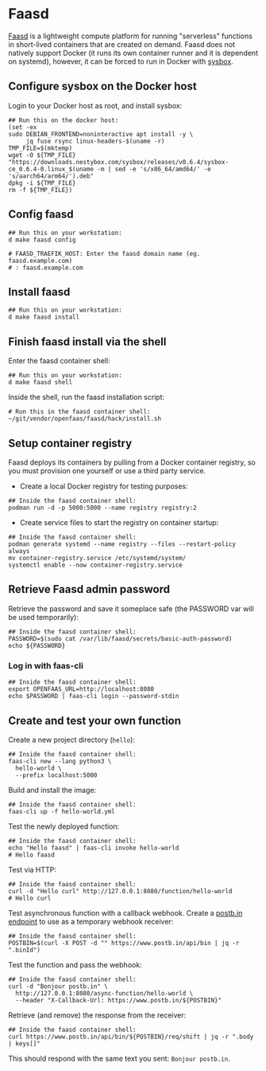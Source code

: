 # Faasd

[Faasd](https://github.com/openfaas/faasd) is a lightweight compute
platform for running "serverless" functions in short-lived containers
that are created on demand. Faasd does not natively support Docker (it
runs its own container runner and it is dependent on systemd),
however, it can be forced to run in Docker with
[sysbox](https://github.com/nestybox/sysbox#readme).

## Configure sysbox on the Docker host

Login to your Docker host as root, and install sysbox:

```
## Run this on the docker host:
(set -ex
sudo DEBIAN_FRONTEND=noninteractive apt install -y \
     jq fuse rsync linux-headers-$(uname -r)
TMP_FILE=$(mktemp)
wget -O ${TMP_FILE} "https://downloads.nestybox.com/sysbox/releases/v0.6.4/sysbox-ce_0.6.4-0.linux_$(uname -m | sed -e 's/x86_64/amd64/' -e 's/aarch64/arm64/').deb"
dpkg -i ${TMP_FILE}
rm -f ${TMP_FILE})
```

## Config faasd

```
## Run this on your workstation:
d make faasd config
```

```stdout
# FAASD_TRAEFIK_HOST: Enter the faasd domain name (eg. faasd.example.com)
# : faasd.example.com
```

## Install faasd

```
## Run this on your workstation:
d make faasd install
```

## Finish faasd install via the shell

Enter the faasd container shell:

```
## Run this on your workstation:
d make faasd shell
```

Inside the shell, run the faasd installation script:

```
# Run this in the faasd container shell:
~/git/vendor/openfaas/faasd/hack/install.sh 
```

## Setup container registry

Faasd deploys its containers by pulling from a Docker container
registry, so you must provision one yourself or use a third party
service.

 * Create a local Docker registry for testing purposes:
 
```
## Inside the faasd container shell:
podman run -d -p 5000:5000 --name registry registry:2
```

 * Create service files to start the registry on container startup:
 
```
## Inside the faasd container shell:
podman generate systemd --name registry --files --restart-policy always
mv container-registry.service /etc/systemd/system/
systemctl enable --now container-registry.service
```

## Retrieve Faasd admin password
   
Retrieve the password and save it someplace safe (the PASSWORD var
will be used temporarily):

```
## Inside the faasd container shell:
PASSWORD=$(sudo cat /var/lib/faasd/secrets/basic-auth-password)
echo ${PASSWORD}
```

### Log in with faas-cli

```
## Inside the faasd container shell:
export OPENFAAS_URL=http://localhost:8080
echo $PASSWORD | faas-cli login --password-stdin
```

## Create and test your own function

Create a new project directory (`hello`):

```
## Inside the faasd container shell:
faas-cli new --lang python3 \
  hello-world \
  --prefix localhost:5000
```

Build and install the image:

```
## Inside the faasd container shell:
faas-cli up -f hello-world.yml
```

Test the newly deployed function:

```
## Inside the faasd container shell:
echo "Hello faasd" | faas-cli invoke hello-world
# Hello faasd
```

Test via HTTP:

```
## Inside the faasd container shell:
curl -d "Hello curl" http://127.0.0.1:8080/function/hello-world
# Hello curl
```

Test asynchronous function with a callback webhook. Create a [postb.in
endpoint](https://www.postb.in) to use as a temporary webhook
receiver:

```
## Inside the faasd container shell:
POSTBIN=$(curl -X POST -d "" https://www.postb.in/api/bin | jq -r ".binId")
```

Test the function and pass the webhook:

```
## Inside the faasd container shell:
curl -d "Bonjour postb.in" \
  http://127.0.0.1:8080/async-function/hello-world \
  --header "X-Callback-Url: https://www.postb.in/${POSTBIN}" 
```

Retrieve (and remove) the response from the receiver:

```
## Inside the faasd container shell:
curl https://www.postb.in/api/bin/${POSTBIN}/req/shift | jq -r ".body | keys[]"
```

This should respond with the same text you sent: `Bonjour postb.in`.
